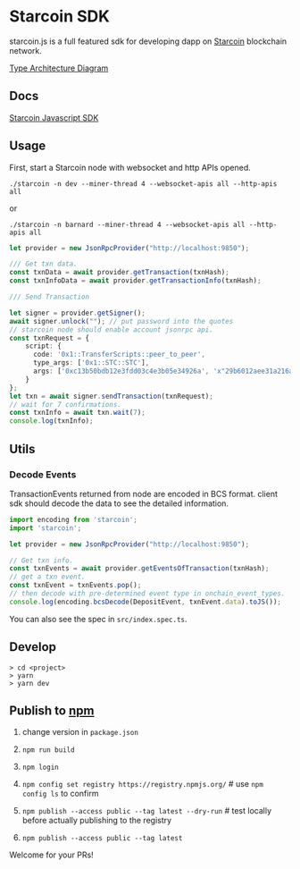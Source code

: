 # Starcoin SDK

starcoin.js is a full featured sdk for developing dapp on [Starcoin](https://github.com/starcoinorg/starcoin) blockchain network.

[Type Architecture Diagram](./src/lib/README.md)

## Docs
[Starcoin Javascript SDK](https://starcoin.org/zh/developer/sdk/javascript/)

## Usage

First, start a Starcoin node with websocket and http APIs opened.

``` shell
./starcoin -n dev --miner-thread 4 --websocket-apis all --http-apis all
```

or


``` shell
./starcoin -n barnard --miner-thread 4 --websocket-apis all --http-apis all
```


``` typescript
let provider = new JsonRpcProvider("http://localhost:9850");

/// Get txn data.
const txnData = await provider.getTransaction(txnHash);
const txnInfoData = await provider.getTransactionInfo(txnHash);

/// Send Transaction

let signer = provider.getSigner();
await signer.unlock(""); // put password into the quotes
// starcoin node should enable account jsonrpc api.
const txnRequest = {
    script: {
      code: '0x1::TransferScripts::peer_to_peer',
      type_args: ['0x1::STC::STC'],
      args: ['0xc13b50bdb12e3fdd03c4e3b05e34926a', 'x"29b6012aee31a216af67c3d05e21a092c13b50bdb12e3fdd03c4e3b05e34926a"', '100000u128'],
    }
};
let txn = await signer.sendTransaction(txnRequest);
// wait for 7 confirmations.
const txnInfo = await txn.wait(7);
console.log(txnInfo);
```

## Utils

### Decode Events

TransactionEvents returned from node are encoded in BCS format.
client sdk should decode the data to see the detailed information.

```js
import encoding from 'starcoin';
import 'starcoin';

let provider = new JsonRpcProvider("http://localhost:9850");

// Get txn info.
const txnEvents = await provider.getEventsOfTransaction(txnHash);
// get a txn event.
const txnEvent = txnEvents.pop();
// then decode with pre-determined event type in onchain_event_types.
console.log(encoding.bcsDecode(DepositEvent, txnEvent.data).toJS());
```

You can also see the spec in `src/index.spec.ts`.

## Develop

```shell
> cd <project>
> yarn
> yarn dev
```

## Publish to [npm](https://www.npmjs.com/package/@starcoin/starcoin)

1. change version in `package.json`

2. `npm run build`

3. `npm login`

4. `npm config set registry https://registry.npmjs.org/`  # use `npm config ls` to confirm

5. `npm publish --access public --tag latest --dry-run` # test locally before actually publishing to the registry

6. `npm publish --access public --tag latest`

Welcome for your PRs! 
